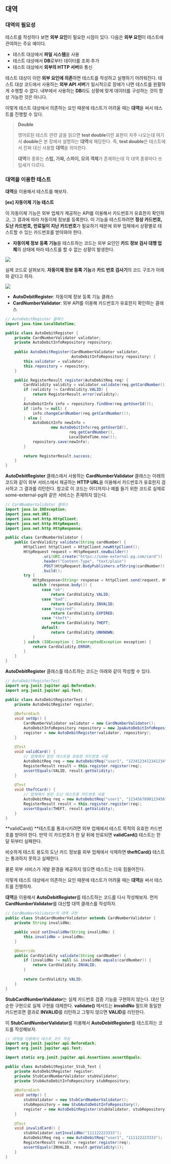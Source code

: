 ## 대역



### 대역의 필요성

테스트를 작성하다 보면 **외부 요인**이 필요한 시점이 있다. 다음은 **외부 요인**이 테스트에 관여하는 주요 예이다.

- 테스트 대상에서 **파일 시스템**을 사용
- 테스트 대상에서 **DB**로부터 데이터를 조회&middot;추가
- 테스트 대상에서 **외부의 HTTP 서버**와 통신



테스트 대상이 이런 **외부 요인에 의존**하면 테스트를 작성하고 실행하기 어려워진다. 테스트 대상 코드에서 사용하는 **외부 API 서버**가 일시적으로 장애가 나면 테스트를 원활하게 수행할 수 없다. 내부에서 사용하는 **DB**라도 상황에 맞게 데이터를 구성하는 것이 항상 가능한 것은 아니다.



이렇게 테스트 대상에서 의존하는 요인 때문에 테스트가 어려울 때는 **대역**을 써서 테스트를 진행할 수 있다. 



> **Double**
>
> 영어로된 테스트 관련 글을 읽으면 **test double**이란 표현이 자주 나오는데 여기서 **double**은 본 장에서 설명하는 **대역**에 해당한다. 즉, **test double**은 테스트에서 진짜 대신 사용할 **대역**을 의미한다.
>
> 
>
> **대역**의 종류는 **스텁, 가짜, 스파이, 모의 객체**가 존재하는데 각 대역 종류마다 쓰임새가 다르다.







### 대역을 이용한 테스트

**대역**을 이용해서 테스트를 해보자.



**[ex] 자동이체 기능 테스트**

이 자동이체 기능은 외부 업체가 제공하는 API를 이용해서 카드번호가 유효한지 확인하고, 그 결과에 따라 자동이체 정보를 등록한다. 이 기능을 테스트하려면 **정상 카드번호, 도난 카드번호, 만료일이 지난 카드번호**가 필요하기 때문에 외부 업체에서 상황별로 테스트할 수 있는 카드번호를 받아와야 한다.





- **자동이체 정보 등록 기능**을 테스트하는 코드는 외부 요인인 **카드 정보 검사 대행 업체**의 상태에 따라 테스트를 할 수 없는 상황이 발생한다.



![](https://docs.google.com/drawings/d/s4rLd1J3LarMCUWFjtT8dEQ/image?parent=e/2PACX-1vSgWs9-SkKDVDplyC96i2vj5TuZvbmLHvACG_NMQ3eEa1hFtJwCGbFZVRaHriS3HOeS8O0XIQ6gqqII&rev=198&h=170&w=601&ac=1)









실제 코드로 살펴보자. **자동이체 정보 등록 기능**과 **카드 번호 검사기**의 코드 구조가 아래와 같다고 하자.



![](https://docs.google.com/drawings/d/sIwMkL0Ofsm_-jD6KCEjHVg/image?parent=e/2PACX-1vSgWs9-SkKDVDplyC96i2vj5TuZvbmLHvACG_NMQ3eEa1hFtJwCGbFZVRaHriS3HOeS8O0XIQ6gqqII&rev=165&h=90&w=601&ac=1)



- **AutoDebitRegister**: 자동이체 정보 등록 기능 클래스
- **CardNumberValidator**: 외부 API를 이용해 카드번호가 유효한지 확인하는 클래스





```java
// AutoDebitRegister 클래스
import java.time.LocalDateTime;

public class AutoDebitRegister {
    private CardNumberValidator validator;
    private AutoDebitInfoRepository repository;
    
    public AutoDebitRegister(CardNumberValidator validator,
                             AutoDebitInfoRepository repository) {
        this.validator = validator;
        this.repository = repository;
    }

    public RegisterResult register(AutoDebitReq req) {
        CardValidity validity = validator.validate(req.getCardNumber());
        if (validity != CardValidity.VALID) {
            return RegisterResult.error(validity);
        }
        AutoDebitInfo info = repository.findOne(req.getUserId());
        if (info != null) {
            info.changeCardNumber(req.getCardNumber());
        } else {
            AutoDebitInfo newInfo =
                    new AutoDebitInfo(req.getUserId(),
                            req.getCardNumber(),
                            LocalDateTime.now());
            repository.save(newInfo);
        }
        
        return RegisterResult.success;
    }
}
```



**AutoDebitRegister** 클래스에서 사용하는 **CardNumberValidator** 클래스는 아래의 코드와 같이 외부 서비스에서 제공하는 **HTTP URL**을 이용해서 카드번호가 유효한지 검사하고 그 결과를 리턴한다. 참고로 이 코드는 어디까지나 예를 들기 위한 코드로 실제로 some-external-pg와 같은 서비스는 존재하지 않는다.



```java
// CardNumberValidator 클래스
import java.io.IOException;
import java.net.URI;
import java.net.http.HttpClient;
import java.net.http.HttpRequest;
import java.net.http.HttpResponse;

public class CardNumberValidator {
    public CardValidity validate(String cardNumber) {
        HttpClient httpClient = HttpClient.newHttpClient();
        HttpRequest request = HttpRequest.newBuilder()
                .uri(URI.create("https://some-external-pg.com/card"))
                .header("Content-Type", "text/plain")
                .POST(HttpRequest.BodyPublishers.ofString(cardNumber))
                .build();
        try {
            HttpResponse<String> response = httpClient.send(request, HttpResponse.BodyHandlers.ofString());
            switch (response.body()) {
                case "ok":
                    return CardValidity.VALID;
                case "bad":
                    return CardValidity.INVALID;
                case "expired":
                    return CardValidity.EXPIRED;
                case "theft":
                    return CardValidity.THEFT;
                default:
                    return CardValidity.UNKNOWN;
            }
        } catch (IOException | InterruptedException exception) {
            return CardValidity.ERROR;
        }
    }
}
```





**AutoDebitRegister** 클래스를 테스트하는 코드는 아래와 같이 작성할 수 있다.

```java
// AutoDebitRegisterTest
import org.junit.jupiter.api.BeforeEach;
import org.junit.jupiter.api.Test;

public class AutoDebitRegisterTest {
    private AutoDebitRegister register;
    
    @BeforeEach
    void setUp() {
        CardNumberValidator validator = new CardNumberValidator();
        AutoDebitInfoRepository repository = new JpaAutoDebitInfoRepository();
        register = new AutoDebitRegister(validator, repository);
    }
    
    @Test
    void validCard() {
        // 업체에서 받은 테스트용 유효한 카드번호 사용
        AutoDebitReq req = new AutoDebitReq("user1", "1234123412341234");
        RegisterResult result = this.register.register(req);
        assertEquals(VALID, result.getValidity);
    }
    
    @Test
    void theftCard() {
        // 업체에서 받은 도난 테스트용 카드번호 사용
        AutoDebitReq req = new AutoDebitReq("user1", "1234567890123456");
        RegisterResult result = this.register.register(req);
        assertEquals(THEFT, result.getValidity);
    }
}
```



**validCard() **테스트를 통과시키려면 외부 업체에서 테스트 목적의 유효한 카드번호를 받아야 한다. 만약 이 카드번호가 한 달 뒤에 만료되면 **validCard()** 테스트는 한 달 뒤부터 실패한다. 

비슷하게 테스트 용도의 도난 카드 정보를 외부 업체에서 삭제하면 **theftCard()** 테스트는 통과하지 못하고 실패한다. 

물론 외부 서비스가 개발 환경을 제공하지 않으면 테스트는 더욱 힘들어진다.





이렇게 테스트 대상에서 의존하는 요인 때문에 테스트가 어려울 때는 **대역**을 써서 테스트를 진행하자.





**대역**을 이용해서 **AutoDebitRegister**를 테스트하는 코드를 다시 작성해보자. 먼저 **CardNumberValidator**를 대신할 대역 클래스를 작성하자.



```java
// CardNumberValidator의 대역 구현
public class StubCardNumberValidator extends CardNumberValidator {
    private String invalidNo;

    public void setInvalidNo(String invalidNo) {
        this.invalidNo = invalidNo;
    }

    @Override
    public CardValidity validate(String cardNumber) {
        if (invalidNo != null && invalidNo.equals(cardNumber)) {
            return CardValidity.INVALID;
        } 
        
        return CardValidity.VALID;
    }
}
```



**StubCardNumberValidator**는 실제 카드번호 검증 기능을 구현하지 않는다. 대신 단순한 구현으로 실제 구현을 대체한다. **validate()** 메서드는 **invalidNo** 필드와 동일한 카드번호면 결과로 **INVALID**를 리턴하고 그렇지 않으면 **VALID**를 리턴한다. 



이 **StubCardNumberValidator**를 이용해서 **AutoDebitRegister**를 테스트하는 코드를 작성해보자.



```java
// 대역을 이용해서 테스트 코드 작성
import org.junit.jupiter.api.BeforeEach;
import org.junit.jupiter.api.Test;

import static org.junit.jupiter.api.Assertions.assertEquals;

public class AutoDebitRegister_Stub_Test {
    private AutoDebitRegister register;
    private StubCardNumberValidator stubValidator;
    private StubAutoDebitInfoRepository stubRepository;
    
    @BeforeEach
    void setUp() {
        stubValidator = new StubCardNumberValidator();
        stubRepository = new StubAutoDebitInfoRepository();
        register = new AutoDebitRegister(stubValidator, stubRepository);
    }
    
    @Test
    void invalidCard() {
        stubValidator.setInvalidNo("111122223333");
        AutoDebitReq req = new AutoDebitReq("user1", "111122223333");
        RegisterResult result = register.register(req);
        assertEquals(INVALID, result.getValidity());
    }
}
```



























